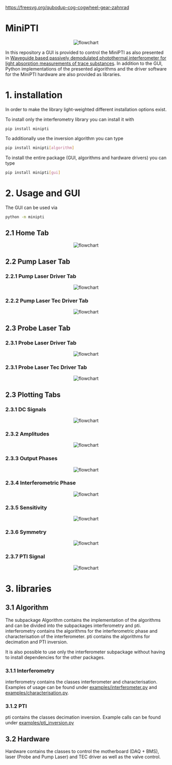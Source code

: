 https://freesvg.org/qubodup-cog-cogwheel-gear-zahnrad

# MiniPTI

<p style="text-align: center;">
<img alt="flowchart" src="https://www.fhnw.ch/de/medien/logos/media/fhnw_e_10mm.jpg" class="centre">
</p>

In this repository a GUI is provided to control the MiniPTI as also presented in [Waveguide based passively demodulated photothermal interferometer for light absorption measurements of trace substances](https://doi.org/10.1364/AO.476868). In addition to the GUI, Python implementations of the presented algorithms and the driver software for the MiniPTI hardware are also provided as libraries.

# 1. installation
In order to make the library light-weighted different installation options exist.

To install only the interferometry library you can install it with
```
pip install minipti
```
To additionally use the inversion algorithm you can type
```bash
pip install minipti[algorithm]
```
To install the entire package (GUI, algorithms and hardware drivers) you can type
```bash
pip install minipti[gui]
```
# 2. Usage and GUI
The GUI can be used via
```bash
python -m minipti
```

## 2.1 Home Tab
<p style="text-align: center;">
<img alt="flowchart" src="https://raw.githubusercontent.com/bilaljo/MiniPTI/main/images/gui/home.png">
</p>

## 2.2 Pump Laser Tab
### 2.2.1 Pump Laser Driver Tab
<p style="text-align: center;">
<img alt="flowchart" src="https://raw.githubusercontent.com/bilaljo/MiniPTI/main/images/gui/pump_laser_tab.png">
</p>

### 2.2.2 Pump Laser Tec Driver Tab
<p style="text-align: center;">
<img alt="flowchart" src="https://raw.githubusercontent.com/bilaljo/MiniPTI/main/images/gui/pump_tec.png">
</p>

## 2.3 Probe Laser Tab
### 2.3.1 Probe Laser Driver Tab
<p style="text-align: center;">
<img alt="flowchart" src="https://raw.githubusercontent.com/bilaljo/MiniPTI/main/images/gui/probe_laser_tab.png">
</p>

### 2.3.1 Probe Laser Tec Driver Tab
<p style="text-align: center;">
<img alt="flowchart" src="https://raw.githubusercontent.com/bilaljo/MiniPTI/main/images/gui/probe_tec.png">
</p>

## 2.3 Plotting Tabs
### 2.3.1 DC Signals
<p style="text-align: center;">
<img alt="flowchart" src="https://raw.githubusercontent.com/bilaljo/MiniPTI/main/images/gui/dc_tab.png">
</p>

### 2.3.2 Amplitudes
<p style="text-align: center;">
<img alt="flowchart" src="https://raw.githubusercontent.com/bilaljo/MiniPTI/main/images/gui/amplitudes_tab.png">
</p>

### 2.3.3 Output Phases
<p style="text-align: center;">
<img alt="flowchart" src="https://raw.githubusercontent.com/bilaljo/MiniPTI/main/images/gui/output_phases_tab.png">
</p>

### 2.3.4 Interferometric Phase
<p style="text-align: center;">
<img alt="flowchart" src="https://raw.githubusercontent.com/bilaljo/MiniPTI/main/images/gui/phase_tab.png">
</p>

### 2.3.5 Sensitivity
<p style="text-align: center;">
<img alt="flowchart" src="https://raw.githubusercontent.com/bilaljo/MiniPTI/main/images/gui/sensitivity_tab.png">
</p>

### 2.3.6 Symmetry
<p style="text-align: center;">
<img alt="flowchart" src="https://raw.githubusercontent.com/bilaljo/MiniPTI/main/images/gui/sym_tab.png">
</p>

### 2.3.7 PTI Signal
<p style="text-align: center;">
<img alt="flowchart" src="https://raw.githubusercontent.com/bilaljo/MiniPTI/main/images/gui/pti_signal_tab.png">
</p>

# 3. libraries

## 3.1 Algorithm
The subpackage Algorithm contains the implementation of the algorithms and can be divided into the subpackages interferometry and pti. interferometry contains the algorithms for the interferometric phase and characterisation of the interferometer. pti contains the algorithms for decimation and PTI inversion.

It is also possible to use only the interferometer subpackage without having to install dependencies for the other packages.

### 3.1.1 Interferometry
interferometry contains the classes interferometer and characterisation.
Examples of usage can be found under <a href="https://github.com/bilaljo/MiniPTI/blob/main/examples/interferometry.py">examples/interferometer.py</a> and
<a href="https://github.com/bilaljo/MiniPTI/blob/main/examples/characterisation.py">examples/characterisation.py</a>.
### 3.1.2 PTI
pti contains the classes decimation inversion. Example calls can be found under <a href="https://github.com/bilaljo/MiniPTI/blob/main/examples/pti_inversion.py">examples/pti_inversion.py</a>
## 3.2 Hardware
Hardware contains the classes to control the motherboard (DAQ + BMS), laser (Probe and Pump Laser) and TEC driver as well as the valve control.
